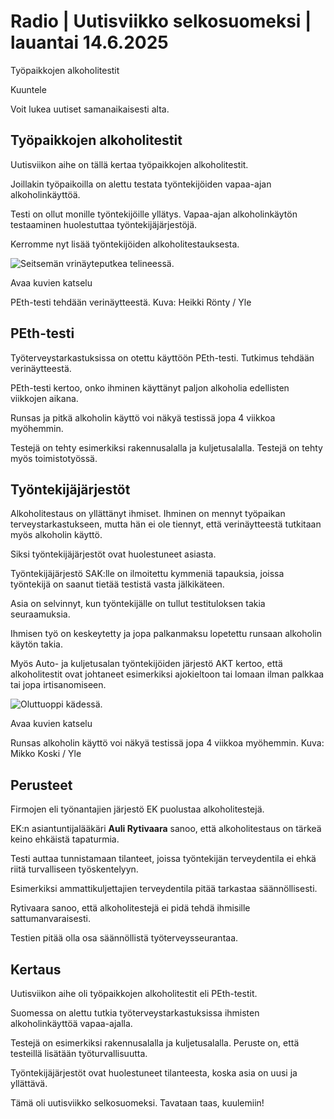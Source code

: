 # Radio | Uutisviikko selkosuomeksi | lauantai 14.6.2025

Työpaikkojen alkoholitestit

Kuuntele

Voit lukea uutiset samanaikaisesti alta.

## Työpaikkojen alkoholitestit

Uutisviikon aihe on tällä kertaa työpaikkojen alkoholitestit.

Joillakin työpaikoilla on alettu testata työntekijöiden vapaa-ajan alkoholinkäyttöä.

Testi on ollut monille työntekijöille yllätys. Vapaa-ajan alkoholinkäytön testaaminen huolestuttaa työntekijäjärjestöjä.

Kerromme nyt lisää työntekijöiden alkoholitestauksesta.

![Seitsemän vrinäyteputkea telineessä.](https://images.cdn.yle.fi/image/upload/c_crop,h_514,w_914,x_0,y_0/ar_1.7777777777777777,c_fill,g_faces,h_431,w_767/dpr_1.0/q_auto:eco/f_auto/fl_lossy/v1686731073/39-11294206489788389ba4)

Avaa kuvien katselu

PEth-testi tehdään verinäytteestä. Kuva: Heikki Rönty / Yle

## PEth-testi

Työterveystarkastuksissa on otettu käyttöön PEth-testi. Tutkimus tehdään verinäytteestä.

PEth-testi kertoo, onko ihminen käyttänyt paljon alkoholia edellisten viikkojen aikana.

Runsas ja pitkä alkoholin käyttö voi näkyä testissä jopa 4 viikkoa myöhemmin.

Testejä on tehty esimerkiksi rakennusalalla ja kuljetusalalla. Testejä on tehty myös toimistotyössä.

## Työntekijäjärjestöt

Alkoholitestaus on yllättänyt ihmiset. Ihminen on mennyt työpaikan terveystarkastukseen, mutta hän ei ole tiennyt, että verinäytteestä tutkitaan myös alkoholin käyttö.

Siksi työntekijäjärjestöt ovat huolestuneet asiasta.

Työntekijäjärjestö SAK:lle on ilmoitettu kymmeniä tapauksia, joissa työntekijä on saanut tietää testistä vasta jälkikäteen.

Asia on selvinnyt, kun työntekijälle on tullut testituloksen takia seuraamuksia.

Ihmisen työ on keskeytetty ja jopa palkanmaksu lopetettu runsaan alkoholin käytön takia.

Myös Auto- ja kuljetusalan työntekijöiden järjestö AKT kertoo, että alkoholitestit ovat johtaneet esimerkiksi ajokieltoon tai lomaan ilman palkkaa tai jopa irtisanomiseen.

![Oluttuoppi kädessä.](https://images.cdn.yle.fi/image/upload/c_crop,h_3031,w_5390,x_0,y_295/ar_1.7777777777777777,c_fill,g_faces,h_431,w_767/dpr_1.0/q_auto:eco/f_auto/fl_lossy/v1730320240/39-128727666489a0730e2a)

Avaa kuvien katselu

Runsas alkoholin käyttö voi näkyä testissä jopa 4 viikkoa myöhemmin.  Kuva: Mikko Koski / Yle

## Perusteet

Firmojen eli työnantajien järjestö EK puolustaa alkoholitestejä.

EK:n asiantuntijalääkäri **Auli Rytivaara** sanoo, että alkoholitestaus on tärkeä keino ehkäistä tapaturmia.

Testi auttaa tunnistamaan tilanteet, joissa työntekijän terveydentila ei ehkä riitä turvalliseen työskentelyyn.

Esimerkiksi ammattikuljettajien terveydentila pitää tarkastaa säännöllisesti.

Rytivaara sanoo, että alkoholitestejä ei pidä tehdä ihmisille sattumanvaraisesti.

Testien pitää olla osa säännöllistä työterveysseurantaa.

## Kertaus

Uutisviikon aihe oli työpaikkojen alkoholitestit eli PEth-testit.

Suomessa on alettu tutkia työterveystarkastuksissa ihmisten alkoholinkäyttöä vapaa-ajalla.

Testejä on esimerkiksi rakennusalalla ja kuljetusalalla. Peruste on, että testeillä lisätään työturvallisuutta.

Työntekijäjärjestöt ovat huolestuneet tilanteesta, koska asia on uusi ja yllättävä.

Tämä oli uutisviikko selkosuomeksi. Tavataan taas, kuulemiin!
